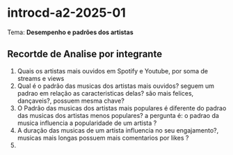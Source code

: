 # introcd-a2-2025-01

Tema: **Desempenho e padrões dos artistas**

## Recortde de Analise por integrante

1. Quais os artistas mais ouvidos em Spotify e Youtube, por soma de streams e views
2. Qual é o padrão das musicas dos artistas mais ouvidos? seguem um padrao em relação as caracteristicas delas? são mais felices, dançaveis?, possuem mesma chave?
3. O Padrão das musicas dos artistas mais populares é diferente do padrao das musicas dos artistas menos populares? a pergunta é: o padrao da musica influencia a popularidade de um artista ?
4. A duração das musicas de um artista influencia no seu engajamento?, musicas mais longas possuem mais comentarios por likes ?
5. 
